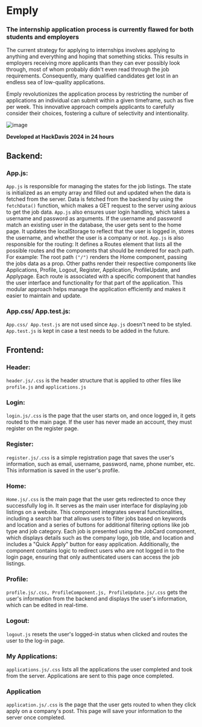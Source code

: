 # Emply

### The internship application process is currently flawed for both students and employers

The current strategy for applying to internships involves applying to anything and everything and hoping that something sticks.  This results in employers receiving more applicants than they can ever possibly look through, most of whom probably didn't even read through the job requirements.  Consequently, many qualified candidates get lost in an endless sea of low-quality applications.

Emply revolutionizes the application process by restricting the number of applications an individual can submit within a given timeframe, such as five per week. This innovative approach compels applicants to carefully consider their choices, fostering a culture of selectivity and intentionality.  

![image](https://github.com/mips2/hackdavis2024/assets/92408910/20d20e6c-676d-42cf-a579-9c45e2f258fa)

**Developed at HackDavis 2024 in 24 hours**

## Backend:

### App.js:

`App.js` is responsible for managing the states for the job listings. The state is initialized as an empty array and filled out and updated when the data is fetched from the server. Data is fetched from the backend by using the `fetchData()` function, which makes a GET request to the server using axious to get the job data. `App.js` also ensures user login handling, which takes a username and password as arguments. If the username and password match an existing user in the database, the user gets sent to the home page. It updates the localStorage to reflect that the user is logged in, stores the username, and whether the user is a company or not. `App.js` is also responsible for the routing: It defines a Routes element that lists all the possible routes and the components that should be rendered for each path. For example:
The root path `("/")` renders the Home component, passing the jobs data as a prop. Other paths render their respective components like Applications, Profile, Logout, Register, Application, ProfileUpdate, and Applypage. Each route is associated with a specific component that handles the user interface and functionality for that part of the application. This modular approach helps manage the application efficiently and makes it easier to maintain and update.

### App.css/ App.test.js:

`App.css/ App.test.js` are not used since `App.js` doesn't need to be styled. `App.test.js` is kept in case a test needs to be added in the future.

## Frontend:

### Header:

`header.js/.css` is the header structure that is applied to other files like `profile.js` and `applications.js`

### Login:

`login.js/.css` is the page that the user starts on, and once logged in, it gets routed to the main page. If the user has never made an account, they must register on the register page. 

### Register:

`register.js/.css` is a simple registration page that saves the user's information, such as email, username, password, name, phone number, etc. This information is saved in the user's profile.

### Home:

`Home.js/.css` is the main page that the user gets redirected to once they successfully log in. It serves as the main user interface for displaying job listings on a website. This component integrates several functionalities, including a search bar that allows users to filter jobs based on keywords and location and a series of buttons for additional filtering options like job type and job category. Each job is presented using the JobCard component, which displays details such as the company logo, job title, and location and includes a "Quick Apply" button for easy application. Additionally, the component contains logic to redirect users who are not logged in to the login page, ensuring that only authenticated users can access the job listings.

### Profile:

`profile.js/.css, ProfileComponent.js, ProfileUpdate.js/.css` gets the user's information from the backend and displays the user's information, which can be edited in real-time. 

### Logout:

`logout.js` resets the user's logged-in status when clicked and routes the user to the log-in page.

### My Applications:

`applications.js/.css` lists all the applications the user completed and took from the server. Applications are sent to this page once completed.

### Application

`application.js/.css` is the page that the user gets routed to when they click apply on a company's post. This page will save your information to the server once completed.
